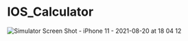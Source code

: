 # IOS_Calculator

![Simulator Screen Shot - iPhone 11 - 2021-08-20 at 18 04 12](https://user-images.githubusercontent.com/73675540/130209568-162eed20-c81f-457e-afcc-f3077f5a0ed9.png)
